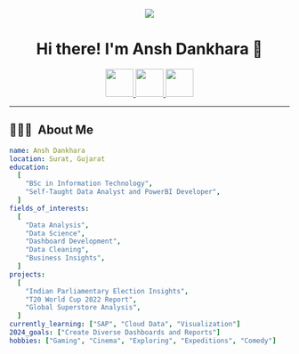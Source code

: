 <!-- Header with Waving Effect -->
<p align="center">
  <img src="https://capsule-render.vercel.app/api?type=waving&color=0:8e44ad,100:3498db&height=100&section=header&text=Welcome!&fontSize=40&fontColor=ffffff"/>
</p>

<!-- Main Heading -->
<h1 align="center">
  Hi there! I'm Ansh Dankhara 👋
</h1>

<!-- Social Media Links -->
<p align="center">
<a href="https://www.linkedin.com/in/anshdankhara">
  <img height="50" src="https://user-images.githubusercontent.com/46517096/166973395-19676cd8-f8ec-4abf-83ff-da8243505b82.png"/>
</a>
<a href="https://www.instagram.com/ansh.__.1074/">
  <img height="50" src="https://user-images.githubusercontent.com/46517096/166974368-9798f39f-1f46-499c-b14e-81f0a3f83a06.png"/>
</a>
<a href="mailto:anshdankhara@email.com">
  <img height="50" src="https://img.icons8.com/clouds/50/000000/gmail.png"/>
</a>
</p>

---

<!-- About Me Section -->
<h2> 👨🏻‍💻 &nbsp;About Me</h2>

```yaml
name: Ansh Dankhara
location: Surat, Gujarat
education:
  [
    "BSc in Information Technology",
    "Self-Taught Data Analyst and PowerBI Developer",
  ]
fields_of_interests:
  [
    "Data Analysis",
    "Data Science",
    "Dashboard Development",
    "Data Cleaning",
    "Business Insights",
  ]
projects:
  [
    "Indian Parliamentary Election Insights",
    "T20 World Cup 2022 Report",
    "Global Superstore Analysis",
  ]
currently_learning: ["SAP", "Cloud Data", "Visualization"]
2024_goals: ["Create Diverse Dashboards and Reports"]
hobbies: ["Gaming", "Cinema", "Exploring", "Expeditions", "Comedy"]
